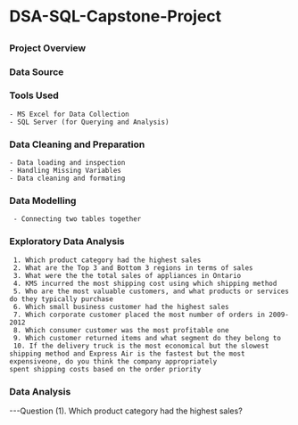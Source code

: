 # DSA-SQL-Capstone-Project
##
### Project Overview
### Data Source
### Tools Used
    - MS Excel for Data Collection
    - SQL Server (for Querying and Analysis)
### Data Cleaning and Preparation
    - Data loading and inspection
    - Handling Missing Variables
    - Data cleaning and formating
### Data Modelling
     - Connecting two tables together
### Exploratory Data Analysis
     1. Which product category had the highest sales
     2. What are the Top 3 and Bottom 3 regions in terms of sales
     3. What were the the total sales of appliances in Ontario
     4. KMS incurred the most shipping cost using which shipping method
     5. Who are the most valuable customers, and what products or services do they typically purchase
     6. Which small business customer had the highest sales
     7. Which corporate customer placed the most number of orders in 2009-2012
     8. Which consumer customer was the most profitable one
     9. Which customer returned items and what segment do they belong to
     10. If the delivery truck is the most economical but the slowest shipping method and Express Air is the fastest but the most expensiveone, do you think the company appropriately              spent shipping costs based on the order priority
### Data Analysis
  ---Question (1). Which product category had the highest sales?
  
    
